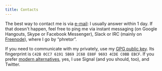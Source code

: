 ```yaml
---
title: Contacts
---
```


The best way to contact me is via [e-mail](http://www.google.com/recaptcha/mailhide/d?k=01XgUP9L-ca6skQRrxCkEU4Q==&c=EpW6X9EYPxYp6WQkIV909YzOEPC9H4eDR1BkyLhJfKY=): I usually
answer within 1 day. If that doesn't happen, feel free to ping me via instant
messaging (on Google Hangouts, Skype or Facebook Messenger), Slack or IRC
(mainly on [Freenode](http://freenode.net)), where I go by “phretor”.

If you need to communicate with my privately, use my [GPG public
key](https://pgp.mit.edu/pks/lookup?op=get&search=0x96934CDEC0BBEBCF). Its fingerprint is `C42B 0CC7 6191 5B69 2C68 E88F 9693 4CDE C0BB EBCF`. If you prefer [modern alternatives](https://blog.filippo.io/giving-up-on-long-term-pgp/), yes, I use Signal (and you should, too), and Twitter.
